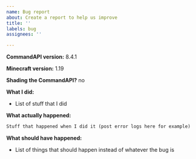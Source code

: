 ```yaml
---
name: Bug report
about: Create a report to help us improve
title: ''
labels: bug
assignees: ''

---
```


**CommandAPI version:** 8.4.1

**Minecraft version:** 1.19

<!-- Are you shading the CommandAPI? If you don't know, leave this as "no" -->
**Shading the CommandAPI?** no

**What I did:**

- List of stuff that I did

**What actually happened:**

```txt
Stuff that happened when I did it (post error logs here for example)
```

**What should have happened:**

- List of things that should happen instead of whatever the bug is
